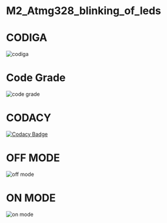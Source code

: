 # M2_Atmg328_blinking_of_leds
# CODIGA
![codiga](https://api.codiga.io/project/32880/score/svg)
# Code Grade
![code grade](https://api.codiga.io/project/32880/status/svg)
# CODACY
[![Codacy Badge](https://app.codacy.com/project/badge/Grade/a15507ffac1d4774ab9dec86b64b1c82)](https://www.codacy.com/gh/ShaikLubnaKowsar/M2_Atmg328_blinking_of_leds/dashboard?utm_source=github.com&amp;utm_medium=referral&amp;utm_content=ShaikLubnaKowsar/M2_Atmg328_blinking_of_leds&amp;utm_campaign=Badge_Grade)






# OFF MODE
![off mode](https://user-images.githubusercontent.com/101508268/164138159-dbe05105-a5c9-4d5f-bcf6-bfca044fd730.png)
# ON MODE
![on mode](https://user-images.githubusercontent.com/101508268/164138569-cae65ee7-7734-44db-ab99-56f77b214520.png)


